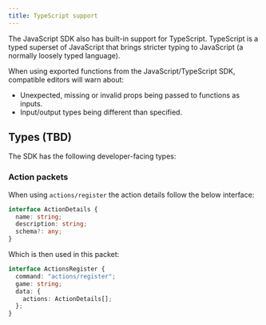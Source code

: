 ```yaml
---
title: TypeScript support
---
```


The JavaScript SDK also has built-in support for TypeScript. TypeScript is a typed superset of JavaScript that brings stricter typing to JavaScript (a normally loosely typed language).

When using exported functions from the JavaScript/TypeScript SDK, compatible editors will warn about:

- Unexpected, missing or invalid props being passed to functions as inputs.
- Input/output types being different than specified.

## Types (TBD)

The SDK has the following developer-facing types:

### Action packets

When using `actions/register` the action details follow the below interface:

```ts
interface ActionDetails {
  name: string;
  description: string;
  schema?: any;
}
```

Which is then used in this packet:

```ts
interface ActionsRegister {
  command: "actions/register";
  game: string;
  data: {
    actions: ActionDetails[];
  };
}
```
